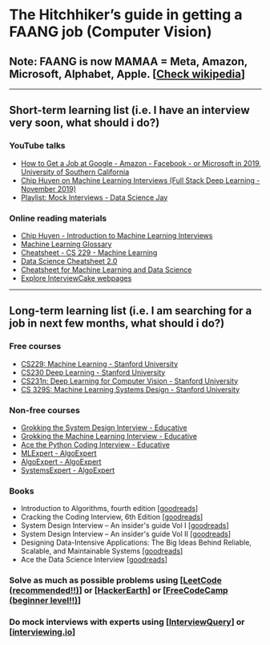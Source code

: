 # The Hitchhiker’s guide in getting a FAANG job (Computer Vision)

## Note: FAANG is now MAMAA = Meta, Amazon, Microsoft, Alphabet, Apple. [[Check wikipedia](https://en.wikipedia.org/wiki/Big_Tech#FANG,_FAANG,_and_MAMAA)]
---
## Short-term learning list (i.e. I have an interview very soon, what should i do?)
### YouTube talks
- [How to Get a Job at Google - Amazon - Facebook - or Microsoft in 2019, University of Southern California](https://www.youtube.com/watch?v=6nODOtyHSBc)
- [Chip Huyen on Machine Learning Interviews (Full Stack Deep Learning - November 2019)](https://www.youtube.com/watch?v=pli1K75PSa8)
- [Playlist: Mock Interviews - Data Science Jay](https://youtube.com/playlist?list=PLXXms4piUg2gZXEEQRxXzkbPxVqLKsxaT)
### Online reading materials
- [Chip Huyen - Introduction to Machine Learning Interviews](https://huyenchip.com/ml-interviews-book/)
- [Machine Learning Glossary](https://ml-cheatsheet.readthedocs.io/en/latest/index.html)
- [Cheatsheet - CS 229 - Machine Learning](https://github.com/afshinea/stanford-cs-229-machine-learning/blob/master/en/super-cheatsheet-machine-learning.pdf)
- [Data Science Cheatsheet 2.0](https://github.com/aaronwangy/Data-Science-Cheatsheet/blob/main/Data_Science_Cheatsheet.pdf)
- [Cheatsheet for Machine Learning and Data Science](https://sites.google.com/view/datascience-cheat-sheets)
- [Explore InterviewCake webpages](https://www.interviewcake.com)
---
## Long-term learning list (i.e. I am searching for a job in next few months, what should i do?)
### Free courses
- [CS229: Machine Learning - Stanford University](https://cs229.stanford.edu)
- [CS230 Deep Learning - Stanford University](https://cs230.stanford.edu)
- [CS231n: Deep Learning for Computer Vision - Stanford University](http://cs231n.stanford.edu)
- [CS 329S: Machine Learning Systems Design - Stanford University](https://stanford-cs329s.github.io)
### Non-free courses
- [Grokking the System Design Interview - Educative](https://www.educative.io/courses/grokking-the-system-design-interview)
- [Grokking the Machine Learning Interview - Educative](https://www.educative.io/courses/grokking-the-machine-learning-interview)
- [Ace the Python Coding Interview - Educative](https://www.educative.io/path/ace-python-coding-interview)
- [MLExpert - AlgoExpert](https://www.algoexpert.io/machine-learning/product)
- [AlgoExpert - AlgoExpert](https://www.algoexpert.io/product)
- [SystemsExpert - AlgoExpert](https://www.algoexpert.io/systems/product)
### Books
- Introduction to Algorithms, fourth edition [[goodreads](https://www.goodreads.com/book/show/60869154-introduction-to-algorithms-fourth-edition)]
- Cracking the Coding Interview, 6th Edition [[goodreads](https://www.goodreads.com/book/show/55014663-cracking-the-coding-interview)]
- System Design Interview – An insider's guide Vol I [[goodreads](https://www.goodreads.com/book/show/54109255-system-design-interview-an-insider-s-guide)]
- System Design Interview – An insider's guide Vol II [[goodreads](https://www.goodreads.com/book/show/60631342-system-design-interview-an-insider-s-guide)]
- Designing Data-Intensive Applications: The Big Ideas Behind Reliable, Scalable, and Maintainable Systems [[goodreads](https://www.goodreads.com/book/show/34626431-designing-data-intensive-applications)]
- Ace the Data Science Interview [[goodreads](https://www.goodreads.com/book/show/58949285-ace-the-data-science-interview)]


### Solve as much as possible problems using [[LeetCode (recommended!!)](https://leetcode.com)] or [[HackerEarth](https://www.hackerearth.com/practice/)] or [[FreeCodeCamp (beginner level!!)](https://www.freecodecamp.org/learn/coding-interview-prep/)]
### Do mock interviews with experts using [[InterviewQuery](https://www.interviewquery.com)] or [[interviewing.io](https://interviewing.io)]
